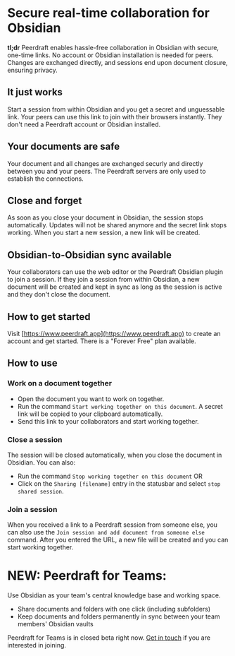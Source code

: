 # Secure real-time collaboration for Obsidian

**tl;dr** Peerdraft enables hassle-free collaboration in Obsidian with secure, one-time links. No account or Obsidian installation is needed for peers. Changes are exchanged directly, and sessions end upon document closure, ensuring privacy.

## It just works

Start a session from within Obsidian and you get a secret and unguessable link. Your peers can use this link to join with their browsers instantly. They don't need a Peerdraft account or Obsidian installed.

## Your documents are safe

Your document and all changes are exchanged securly and directly between you and your peers. The Peerdraft servers are only used to establish the connections.

## Close and forget

As soon as you close your document in Obsidian, the session stops automatically. Updates will not be shared anymore and the secret link stops working. When you start a new session, a new link will be created.

## Obsidian-to-Obsidian sync available

Your collaborators can use the web editor or the Peerdraft Obsidian plugin to join a session. If they join a session from within Obsidian, a new document will be created and kept in sync as long as the session is active and they don't close the document.

## How to get started

Visit [https://www.peerdraft.app](https://www.peerdraft.app) to create an account and get started. There is a "Forever Free" plan available.

## How to use

### Work on a document together

* Open the document you want to work on together.
* Run the command `Start working together on this document`. A secret link will be copied to your clipboard automatically.
* Send this link to your collaborators and start working together.

### Close a session

The session will be closed automatically, when you close the document in Obsidian. You can also:

* Run the command `Stop working together on this document` OR
* Click on the `Sharing [filename]` entry in the statusbar and select `stop shared session`.

### Join a session

When you received a link to a Peerdraft session from someone else, you can also use the `Join session and add document from someone else` command. After you entered the URL, a new file will be created and you can start working together.

# NEW: Peerdraft for Teams:

Use Obsidian as your team's central knowledge base and working space.

* Share documents and folders with one click (including subfolders)
* Keep documents and folders permanently in sync between your team members' Obsidian vaults

Peerdraft for Teams is in closed beta right now. [Get in touch](https://forms.reform.app/rvWlqR/peerdraft-for-teams/ZZlT1z) if you are interested in joining.